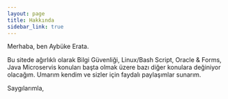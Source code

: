 ```yaml
---
layout: page
title: Hakkında
sidebar_link: true
---
```


<p class="message">
  Merhaba, ben Aybüke Erata. 
  
  Bu sitede ağırlıklı olarak Bilgi Güvenliği, Linux/Bash Script, Oracle & Forms, Java Microservis konuları başta olmak üzere bazı diğer konulara değiniyor olacağım. Umarım kendim ve sizler için faydalı paylaşımlar sunarım.
  
  Saygılarımla,
</p>
